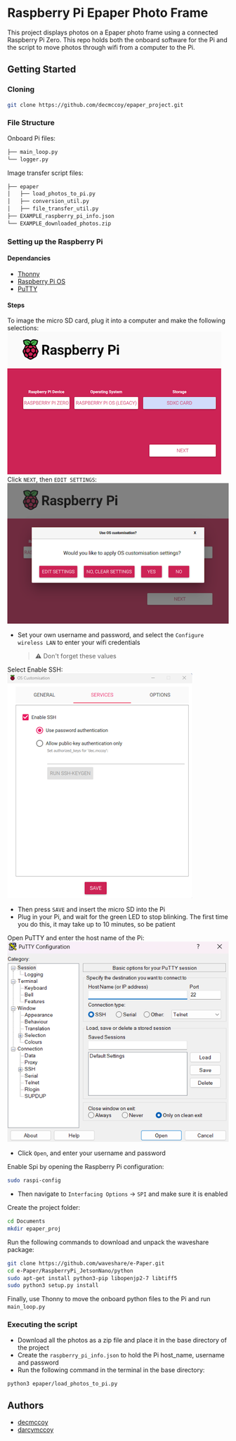 # Raspberry Pi Epaper Photo Frame

This project displays photos on a Epaper photo frame using a connected Raspberry Pi Zero. 
This repo holds both the onboard software for the Pi and the script to move photos through wifi from a computer to the Pi.

## Getting Started

### Cloning

```bash
git clone https://github.com/decmccoy/epaper_project.git
```

### File Structure

Onboard Pi files:
```bash
├── main_loop.py
└── logger.py
```
Image transfer script files:
```bash
├── epaper
│   ├── load_photos_to_pi.py
│   ├── conversion_util.py
│   ├── file_transfer_util.py
├── EXAMPLE_raspberry_pi_info.json
└── EXAMPLE_downloaded_photos.zip
```

### Setting up the Raspberry Pi

#### Dependancies

- [Thonny](https://thonny.org/)
- [Raspberry Pi OS](https://www.raspberrypi.com/software/)
- [PuTTY](https://www.chiark.greenend.org.uk/~sgtatham/putty/latest.html)

#### Steps

To image the micro SD card, plug it into a computer and make the following selections:<br/>
![Pi imager menu](docs/assets/pi_imager_menu.png)<br/>
Click `NEXT`, then `EDIT SETTINGS`:<br/>
![OS options menu](docs/assets/os_options_menu.png)<br/>
- Set your own username and password, and select the `Configure wireless LAN` to enter your wifi credentials
    > ⚠️ Don't forget these values

Select Enable SSH:<br/>
![OS customisation](docs/assets/os_customisation.png)<br/>
- Then press `SAVE` and insert the micro SD into the Pi
- Plug in your Pi, and wait for the green LED to stop blinking. The first time you do this, it may take up to 10 minutes, so be patient

Open PuTTY and enter the host name of the Pi:<br/>
![Putty Configuration](docs/assets/putty_configuration.png)<br/>
- Click `Open`, and enter your username and password

Enable Spi by opening the Raspberry Pi configuration:
```bash
sudo raspi-config
```
- Then navigate to `Interfacing Options` -> `SPI` and make sure it is enabled

Create the project folder:
```bash
cd Documents
mkdir epaper_proj
```
Run the following commands to download and unpack the waveshare package:
```bash
git clone https://github.com/waveshare/e-Paper.git
cd e-Paper/RaspberryPi_JetsonNano/python
sudo apt-get install python3-pip libopenjp2-7 libtiff5
sudo python3 setup.py install
```
Finally, use Thonny to move the onboard python files to the Pi and run `main_loop.py`

### Executing the script

- Download all the photos as a zip file and place it in the base directory of the project
- Create the `raspberry_pi_info.json` to hold the Pi host_name, username and password
- Run the following command in the terminal in the base directory:
```bash
python3 epaper/load_photos_to_pi.py
```

## Authors

- [decmccoy](https://github.com/decmccoy)
- [darcymccoy](https://github.com/darcymccoy)
